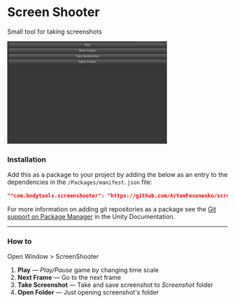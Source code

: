 # Screen Shooter

Small tool for taking screenshots

![](https://github.com/Nrjwolf/screenshooter/blob/master/.github/images/screenshot.png "") </br>

### Installation

Add this as a package to your project by adding the below as an entry to the dependencies in the `/Packages/manifest.json` file:

```json
""com.bodytools.screenshooter": "https://github.com/ArtemFesunenko/screenshooter.git""
```
For more information on adding git repositories as a package see the [Git support on Package Manager](https://docs.unity3d.com/Manual/upm-git.html) in the Unity Documentation.

---

### How to

Open Window > ScreenShooter<br>

1. **Play** — _Play/Pause_ game by changing time scale
2. **Next Frame** — Go to the next frame
3. **Take Screenshot** — Take and save screenshot to _Screenshot_ folder
4. **Open Folder** — Just opening screenshot's folder 
